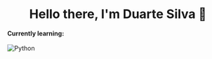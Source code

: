 <h1 align="center">Hello there, I'm Duarte Silva 👋</h1>

<b>Currently learning:</b>
<br><br>
![Python](https://img.shields.io/badge/Python-3776AB?style=flat-square&logo=python&logoColor=white)
